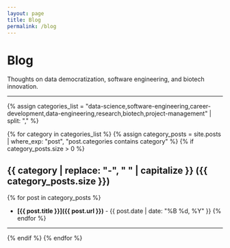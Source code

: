 ```yaml
---
layout: page
title: Blog
permalink: /blog
---
```


# Blog

Thoughts on data democratization, software engineering, and biotech innovation.

---

{% assign categories_list = "data-science,software-engineering,career-development,data-engineering,research,biotech,project-management" | split: "," %}

{% for category in categories_list %}
  {% assign category_posts = site.posts | where_exp: "post", "post.categories contains category" %}
  {% if category_posts.size > 0 %}

## {{ category | replace: "-", " " | capitalize }} ({{ category_posts.size }})

{% for post in category_posts %}
- **[{{ post.title }}]({{ post.url }})** - {{ post.date | date: "%B %d, %Y" }}
{% endfor %}

---

  {% endif %}
{% endfor %}